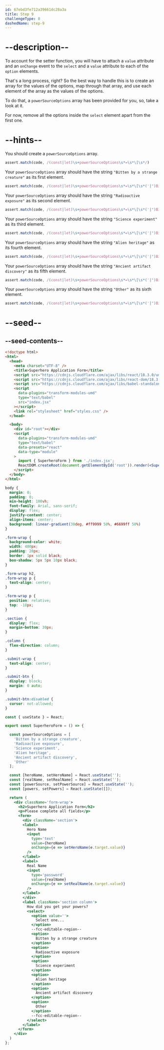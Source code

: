 ```yaml
---
id: 67ebd3fe712a39661dc28a3a
title: Step 9
challengeType: 0
dashedName: step-9
---
```


# --description--

To account for the setter function, you will have to attach a `value` attribute and an `onChange` event to the `select` and a `value` attribute to each of the `option` elements.

That's a long process, right? So the best way to handle this is to create an array for the values of the options, map through that array, and use each element of the array as the values of the options.

To do that, a `powerSourceOptions` array has been provided for you, so, take a look at it.

For now, remove all the options inside the `select` element apart from the first one.


# --hints--

You should create a `powerSourceOptions` array.

```js
assert.match(code, /(const|let)\s+powerSourceOptions\s*=\s*\[\s*/)
```

Your `powerSourceOptions` array should have the string `"Bitten by a strange creature"` as its first element.

```js
assert.match(code, /(const|let)\s+powerSourceOptions\s*=\s*\[\s*('|")Bitten\s+by\s+a\s+strange\s+creature("|')/)
```

Your `powerSourceOptions` array should have the string `"Radioactive exposure"` as its second element.

```js
assert.match(code, /(const|let)\s+powerSourceOptions\s*=\s*\[\s*('|")Bitten\s+by\s+a\s+strange\s+creature("|'),\s*('|")Radioactive\s+exposure('|")/)
```

Your `powerSourceOptions` array should have the string `"Science experiment"` as its third element.

```js
assert.match(code, /(const|let)\s+powerSourceOptions\s*=\s*\[\s*('|")Bitten\s+by\s+a\s+strange\s+creature("|'),\s*('|")Radioactive\s+exposure('|"),\s*('|")Science\s+experiment("|')/)
```

Your `powerSourceOptions` array should have the string `"Alien heritage"` as its fourth element.

```js
assert.match(code, /(const|let)\s+powerSourceOptions\s*=\s*\[\s*('|")Bitten\s+by\s+a\s+strange\s+creature("|'),\s*('|")Radioactive\s+exposure('|"),\s*('|")Science\s+experiment("|'),\s*('|")Alien\s+heritage('|")/)
```

Your `powerSourceOptions` array should have the string `"Ancient artifact discovery"` as its fifth element.

```js
assert.match(code, /(const|let)\s+powerSourceOptions\s*=\s*\[\s*('|")Bitten\s+by\s+a\s+strange\s+creature("|'),\s*('|")Radioactive\s+exposure('|"),\s*('|")Science\s+experiment("|'),\s*('|")Alien\s+heritage('|"),\s*('|")Ancient\s+artifact\s+discovery("|')/)
```

Your `powerSourceOptions` array should have the string `"Other"` as its sixth element.

```js
assert.match(code, /(const|let)\s+powerSourceOptions\s*=\s*\[\s*('|")Bitten\s+by\s+a\s+strange\s+creature("|'),\s*('|")Radioactive\s+exposure('|"),\s*('|")Science\s+experiment("|'),\s*('|")Alien\s+heritage('|"),\s*('|")Ancient\s+artifact\s+discovery("|'),\s*('|")Other("|')\s*\];?/)
```

# --seed--

## --seed-contents--

```html
<!doctype html>
<html>
  <head>
    <meta charset="UTF-8" />
    <title>Superhero Application Form</title>
    <script src="https://cdnjs.cloudflare.com/ajax/libs/react/18.3.0/umd/react.development.js"></script>
    <script src="https://cdnjs.cloudflare.com/ajax/libs/react-dom/18.3.0/umd/react-dom.development.js"></script>
    <script src="https://cdnjs.cloudflare.com/ajax/libs/babel-standalone/7.26.3/babel.min.js"></script>
    <script
      data-plugins="transform-modules-umd"
      type="text/babel"
      src="index.jsx"
    ></script>
    <link rel="stylesheet" href="styles.css" />
  </head>

  <body>
    <div id="root"></div>
    <script
      data-plugins="transform-modules-umd"
      type="text/babel"
      data-presets="react"
      data-type="module"
    >
      import { SuperheroForm } from './index.jsx';
      ReactDOM.createRoot(document.getElementById('root')).render(<SuperheroForm />);
    </script>
  </body>
</html>
```

```css
body {
  margin: 0;
  padding: 0;
  min-height: 100vh;
  font-family: Arial, sans-serif;
  display: flex;
  justify-content: center;
  align-items: center;
  background: linear-gradient(30deg, #ff9999 50%, #6699ff 50%)
}

.form-wrap {
  background-color: white;
  width: 400px;
  padding: 20px;
  border: 1px solid black;
  box-shadow: 5px 5px 10px black;
}

.form-wrap h2,
.form-wrap p {
  text-align: center;
}

.form-wrap p {
  position: relative;
  top: -18px;
}

.section {
  display: flex;
  margin-bottom: 30px;
}

.column {
  flex-direction: column;
}

.submit-wrap {
  text-align: center;
}

.submit-btn {
  display: block;
  margin: 0 auto;
}

.submit-btn:disabled {
  cursor: not-allowed;
}
```

```jsx
const { useState } = React;

export const SuperheroForm = () => {

  const powerSourceOptions = [
    'Bitten by a strange creature',
    'Radioactive exposure',
    'Science experiment',
    'Alien heritage',
    'Ancient artifact discovery',
    'Other'
  ];

  const [heroName, setHeroName] = React.useState('');
  const [realName, setRealName] = React.useState('');
  const [powerSource, setPowerSource] = React.useState('');
  const [powers, setPowers] = React.useState([]);

  return (
    <div className='form-wrap'>
      <h2>Superhero Application Form</h2>
      <p>Please complete all fields</p>
      <form>
        <div className='section'>
        <label>
          Hero Name
          <input
            type='text'
            value={heroName}
            onChange={e => setHeroName(e.target.value)}
          />
        </label>
        <label>
          Real Name
          <input
            type='password'
            value={realName}
            onChange={e => setRealName(e.target.value)}
          />
        </label>
        </div>
        <label className='section column'>
          How did you get your powers?
          <select>
            <option value=''>
              Select one...
            </option>
            --fcc-editable-region--
            <option>
              Bitten by a strange creature
            </option>
            <option>
              Radioactive exposure
            </option>
            <option>
              Science experiment
            </option>
            <option>
              Alien heritage
            </option>
            <option>
              Ancient artifact discovery
            </option>
            <option>
              Other
            </option>
            --fcc-editable-region--
          </select>
        </label>
      </form>
    </div>
  )
};
```
